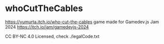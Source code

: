 # whoCutTheCables

 https://yumurta.itch.io/who-cut-the-cables game made for Gamedev.js Jam 2024 https://itch.io/jam/gamedevjs-2024

CC BY-NC 4.0 Licensed, check ./legalCode.txt